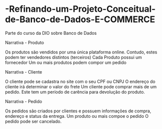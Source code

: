 # -Refinando-um-Projeto-Conceitual-de-Banco-de-Dados-E-COMMERCE

Parte do curso da DIO sobre Banco de Dados


Narrativa - Produto

Os produtos são vendidos por uma única plataforma online. Contudo, estes podem ter vendedores distintos (terceiros)
Cada Produto possui um fornecedor
Um ou mais produtos podem compor um pedido

Narrativa - Cliente

O cliente pode se cadastra no site com o seu CPF ou CNPJ
O endereço do cliente irá determinar o valor do frete
Um cliente pode comprar mais de um pedido. Este tem um período de carência para devolução do produto.

Narrativa - Pedido

Os pedidos são criados por clientes e possuem informações de compra, endereço e status da entrega.
Um produto ou mais compoe o pedido
O pedido pode ser cancelado.

